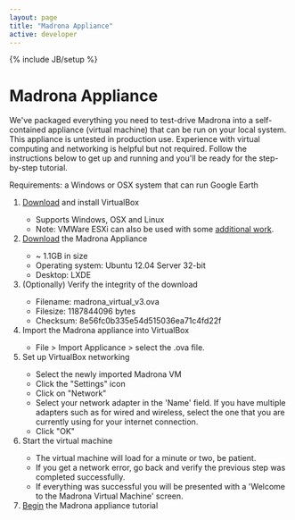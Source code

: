 ```yaml
---
layout: page
title: "Madrona Appliance"
active: developer
---
```

{% include JB/setup %}
<div class="row">
<div class="span8">
<h1>Madrona Appliance</h1>
<p>We've packaged everything you need to test-drive Madrona into a self-contained appliance (virtual machine) that can be run on your local system.  This appliance is untested in production use.  Experience with virtual computing and networking is helpful but not required.  Follow the instructions below to get up and running and you'll be ready for the step-by-step tutorial.
</p>

<p>Requirements: a Windows or OSX system that can run Google Earth</p>

<ol>
	<li><a href="http://www.virtualbox.org/">Download</a> and install VirtualBox</li>
		<ul>
			<li>Supports Windows, OSX and Linux</li>
			<li>Note: VMWare ESXi can also be used with some <a href="https://groups.google.com/forum/?fromgroups#!topic/madrona-users/R7qZvFCSCQg">additional work</a>.</li>
		</ul>
	<li><a href="http://labs.ecotrust.org/madrona_vm/madrona_virtual_v3.ova">Download</a> the Madrona Appliance</li>
		<ul>
			<li>~ 1.1GB in size</li>
			<li>Operating system: Ubuntu 12.04 Server 32-bit</li>
			<li>Desktop: LXDE</li>
		</ul>	
	<li>(Optionally) Verify the integrity of the download</li>
		<ul>
			<li>Filename: madrona_virtual_v3.ova</li>
			<li>Filesize: 1187844096 bytes</li>
			<li>Checksum: 8e56fc0b335e54d515036ea71c4fd22f</li>
		</ul>
	<li>Import the Madrona appliance into VirtualBox</li>
		<ul>
			<li>File > Import Applicance > select the .ova file.</li>
		</ul>
	<li>Set up VirtualBox networking</li>
		<ul>
			<li>Select the newly imported Madrona VM</li>
			<li>Click the "Settings" icon</li>
			<li>Click on "Network"</li>
			<li>Select your network adapter in the 'Name' field.  If you have multiple adapters such as for wired and wireless, select the one that you are currently using for your internet connection.</li>
			<li>Click "OK"</li>
		</ul>
	<li>Start the virtual machine</li>
		<ul>			
			<li>The virtual machine will load for a minute or two, be patient.</li>
			<li>If you get a network error, go back and verify the previous step was completed successfully.</li>
			<li>If everything was successful you will be presented with a 'Welcome to the Madrona Virtual Machine' screen.</li>
		</ul>	
	<li><a href="{{BASE_PATH}}/developer/tutorial/madrona_appliance.html">Begin</a> the Madrona appliance tutorial</li>
</ol>
</div>
</div>